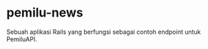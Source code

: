 pemilu-news
===========

Sebuah aplikasi Rails yang berfungsi sebagai contoh endpoint untuk PemiluAPI.
